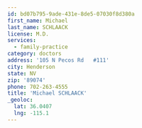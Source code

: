 ```yaml
---
id: bd07b795-9ade-431e-8de5-07030f8d380a
first_name: Michael
last_name: SCHLAACK
license: M.D.
services:
  - family-practice
category: doctors
address: '105 N Pecos Rd   #111'
city: Henderson
state: NV
zip: '89074'
phone: 702-263-4555
title: 'Michael SCHLAACK'
_geoloc:
  lat: 36.0407
  lng: -115.1
---
```

